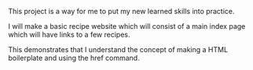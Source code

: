 This project is a way for me to put my new learned skills into practice.

I will make a basic recipe website which will consist of a main index page which will have
links to a few recipes.

This demonstrates that I understand the concept of making a HTML boilerplate and using the href command.
